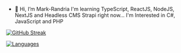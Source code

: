 - 👋 Hi, I’m Mark-Randria
I'm learning TypeScript, ReactJS, NodeJS, NextJS and Headless CMS Strapi right now...
I'm Interested in C#, JavaScript and PHP


[![GitHub Streak](http://github-readme-streak-stats.herokuapp.com?user=Mark-Randria&theme=tokyonight&hide_border=true&date_format=M%20j%5B%2C%20Y%5D)](https://git.io/streak-stats)

[![Languages](https://skills.thijs.gg/icons?i=html,css,js,ts,react,nextjs,nodejs,git&theme=dark)](https://skills.thijs.gg)
